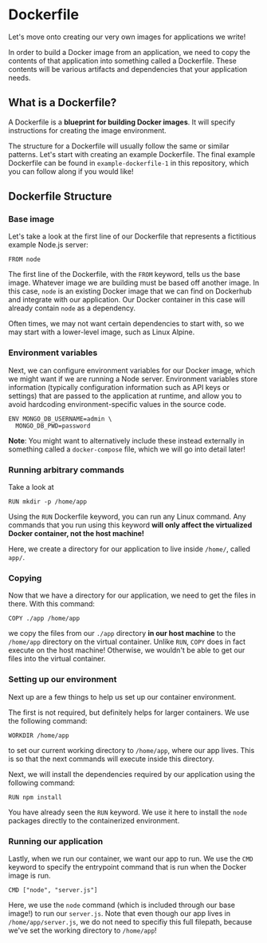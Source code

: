 # Dockerfile

Let's move onto creating our very own images for applications we write!

In order to build a Docker image from an application, we need to copy the contents of that application into something called a Dockerfile. These contents will be various artifacts and dependencies that your application needs.

## What is a Dockerfile?

A Dockerfile is a **blueprint for building Docker images**. It will specify instructions for creating the image environment.

The structure for a Dockerfile will usually follow the same or similar patterns. Let's start with creating an example Dockerfile. The final example Dockerfile can be found in `example-dockerfile-1` in this repository, which you can follow along if you would like!

## Dockerfile Structure

### Base image

Let's take a look at the first line of our Dockerfile that represents a fictitious example Node.js server:

`FROM node`

The first line of the Dockerfile, with the `FROM` keyword, tells us the base image. Whatever image we are building must be based off another image. In this case, `node` is an existing Docker image that we can find on Dockerhub and integrate with our application. Our Docker container in this case will already contain `node` as a dependency.

Often times, we may not want certain dependencies to start with, so we may start with a lower-level image, such as Linux Alpine.

### Environment variables

Next, we can configure environment variables for our Docker image, which we might want if we are running a Node server. Environment variables store information (typically configuration information such as API keys or settings) that are passed to the application at runtime, and allow you to avoid hardcoding environment-specific values in the source code. 

```
ENV MONGO_DB_USERNAME=admin \
  MONGO_DB_PWD=password
```

**Note**: You might want to alternatively include these instead externally in something called a `docker-compose` file, which we will go into detail later!

### Running arbitrary commands

Take a look at

`RUN mkdir -p /home/app`

Using the `RUN` Dockerfile keyword, you can run any Linux command. Any commands that you run using this keyword **will only affect the virtualized Docker container, not the host machine!**

Here, we create a directory for our application to live inside `/home/`, called `app/`.

### Copying

Now that we have a directory for our application, we need to get the files in there. With this command:

`COPY ./app /home/app`

we copy the files from our `./app` directory **in our host machine** to the `/home/app` directory on the virtual container.
Unlike `RUN`, `COPY` does in fact execute on the host machine! Otherwise, we wouldn't be able to get our files into the virtual container.

### Setting up our environment

Next up are a few things to help us set up our container environment.

The first is not required, but definitely helps for larger containers. We use the following command:

`WORKDIR /home/app`

to set our current working directory to `/home/app`, where our app lives. This is so that the next commands will execute inside this directory.

Next, we will install the dependencies required by our application using the following command:

`RUN npm install`

You have already seen the `RUN` keyword. We use it here to install the `node` packages directly to the containerized environment.


### Running our application

Lastly, when we run our container, we want our app to run. We use the `CMD` keyword to specify the entrypoint command that is run when the Docker image is run.

`CMD ["node", "server.js"]`

Here, we use the `node` command (which is included through our base image!) to run our `server.js`. Note that even though our app lives in `/home/app/server.js`, we do not need to specifiy this full filepath, because we've set the working directory to `/home/app`!